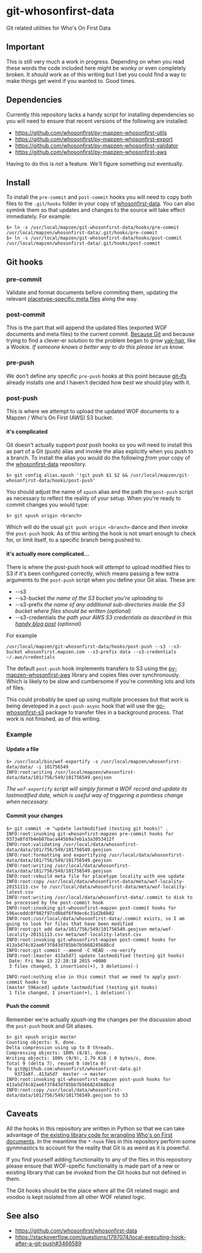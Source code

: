 # git-whosonfirst-data

Git related utilities for Who's On First Data

## Important

This is still very much a work in progress. Depending on when you read these words the code included here might be wonky or even completely broken. It _should_ work as of this writing but I bet you could find a way to make things get weird if you wanted to. Good times.

## Dependencies

Currently this repository lacks a handy script for installing dependencies so you will need to ensure that recent versions of the following are installed:

* https://github.com/whosonfirst/py-mapzen-whosonfirst-utils
* https://github.com/whosonfirst/py-mapzen-whosonfirst-export
* https://github.com/whosonfirst/py-mapzen-whosonfirst-validator
* https://github.com/whosonfirst/py-mapzen-whosonfirst-aws

Having to do this is _not_ a feature. We'll figure something out eventually.

## Install

To install the `pre-commit` and `post-commit` hooks you will need to copy both files to the `.git/hooks` folder in your copy of [whosonfirst-data](https://github.com/whosonfirst/whosonfirst-data). You can also symlink them so that updates and changes to the source will take effect immediately. For example:

```
$> ln -s /usr/local/mapzen/git-whosonfirst-data/hooks/pre-commit /usr/local/mapzen/whosonfirst-data/.git/hooks/pre-commit
$> ln -s /usr/local/mapzen/git-whosonfirst-data/hooks/post-commit /usr/local/mapzen/whosonfirst-data/.git/hooks/post-commit
```

## Git hooks

### pre-commit

Validate and format documents before commiting them, updating the relevant [placetype-specific meta files](https://github.com/whosonfirst/whosonfirst-data/tree/master/meta) along the way.


### post-commit

This is the part that will append the updated files (exported WOF documents and meta files) to the current commit. [Because Git](https://stackoverflow.com/questions/3284292/can-a-git-hook-automatically-add-files-to-the-commit) and because trying to find a clever-er solution to the problem began to grow [yak-hair](https://en.wiktionary.org/wiki/yak_shaving), like a Wookie. _If someone knows a better way to do this please let us know._

### pre-push

We don't define any specific `pre-push` hooks at this point because [git-lfs](https://github.com/whosonfirst/whosonfirst-data/#git-and-large-files) already installs one and I haven't decided how best we should play with it.

### post-push

This is where we attempt to upload the updated WOF documents to a Mapzen / Who's On First (AWS) S3 bucket.

#### it's complicated

Git doesn't actually support _post_ push hooks so you will need to install this as part of a Git (push) alias and invoke the alias explicitly when you push to a branch. To install the alias you would do the following _from_ your copy of the [whosonfirst-data]() repository.

```
$> git config alias.xpush '!git push $1 $2 && /usr/local/mapzen/git-whosonfirst-data/hooks/post-push'
```

You should adjust the name of `xpush` alias and the path the `post-push` script as necessary to reflect the reality of your setup. When you're ready to commit changes you would type:

```
$> git xpush origin <branch>
```

Which will do the usual `git push origin <branch>` dance and _then_ invoke the `post-push` hook. As of this writing the hook is not smart enough to check for, or limit itself, to a specific branch being pushed to.

#### it's actually more complicated...

There is where the post-push hook will _attempt_ to upload modified files to S3 if it's been configured correctly, which means passing a few extra arguments to the `post-push` script when you define your Git alias. These are:

* --s3
* --s3-bucket _the name of the S3 bucket you're uploading to_
* --s3-prefix _the name of any additional sub-directories inside the S3 bucket where files should be written (optional)_
* --s3-credentials _the path your AWS S3 credentials as described in this [handy blog post](http://blogs.aws.amazon.com/security/post/Tx3D6U6WSFGOK2H/A-New-and-Standardized-Way-to-Manage-Credentials-in-the-AWS-SDKs) (optional)_

For example

```
/usr/local/mapzen/git-whosonfirst-data/hooks/post-push --s3 --s3-bucket whosonfirst.mapzen.com --s3-prefix data --s3-credentials ~/.aws/credentials
```

The default `post-push` hook implements transfers to S3 using the [py-mapzen-whosonfirst-aws](/usr/local/mapzen/git-whosonfirst-data/hooks/post-push) library and copies files over synchronously. Which is likely to be slow and cumbersome if you're commiting lots and lots of files.

This could probably be sped up using multiple processes but that work is being developed in a `post-push-async` hook that will use the [go-whosonfirst-s3](https://github.com/whosonfirst/go-whosonfirst-s3) package to transfer files in a background process. That work is not finished, as of this writing.

### Example

#### Update a file

```
$> /usr/local/bin/wof-exportify -s /usr/local/mapzen/whosonfirst-data/data/ -i 101756549
INFO:root:writing /usr/local/mapzen/whosonfirst-data/data/101/756/549/101756549.geojson
```

_The `wof-exportify` script will simply format a WOF record and update its lastmodified date, which is useful way of triggering a pointless change when necessary._

#### Commit your changes

```
$> git commit -m "update lastmodified (testing git hooks)" .
INFO:root:invoking git-whosonfirst-mapzen pre-commit hooks for 9373a8fd7b4eb87baca445b9a7eb1a3a3053412f
INFO:root:validating /usr/local/data/whosonfirst-data/data/101/756/549/101756549.geojson
INFO:root:formatting and exportifying /usr/local/data/whosonfirst-data/data/101/756/549/101756549.geojson
INFO:root:writing /usr/local/data/whosonfirst-data/data/101/756/549/101756549.geojson
INFO:root:rebuild meta file for placetype locality with one update
INFO:root:copy /usr/local/data/whosonfirst-data/meta/wof-locality-20151113.csv to /usr/local/data/whosonfirst-data/meta/wof-locality-latest.csv
INFO:root:writing /usr/local/data/whosonfirst-data/.commit to disk to be processed by the post-commit hook
INFO:root:invoking git-whosonfirst-mapzen post-commit hooks for 596aceddc0f982f97cd6bdf6f9dec6c31d2b6b02
INFO:root:/usr/local/data/whosonfirst-data/.commit exists, so I am going to look for files that have been modified
INFO:root:git add data/101/756/549/101756549.geojson meta/wof-locality-20151113.csv meta/wof-locality-latest.csv
INFO:root:invoking git-whosonfirst-mapzen post-commit hooks for 413a5d74c82ae6f3f843d785bb7b5668245688cd
INFO:root:git commit --amend -C HEAD --no-verify
INFO:root:[master 413a5d7] update lastmodified (testing git hooks)
 Date: Fri Nov 13 22:28:18 2015 +0000
 3 files changed, 3 insertions(+), 3 deletions(-)

INFO:root:nothing else in this commit that we need to apply post-commit hooks to
[master 596aced] update lastmodified (testing git hooks)
 1 file changed, 1 insertion(+), 1 deletion(-)
```

#### Push the commit

Remember we're actually _xpush_-ing the changes per the discussion about the `post-push` hook and Git aliases.

```
$> git xpush origin master
Counting objects: 9, done.
Delta compression using up to 8 threads.
Compressing objects: 100% (8/8), done.
Writing objects: 100% (9/9), 1.79 KiB | 0 bytes/s, done.
Total 9 (delta 7), reused 0 (delta 0)
To git@github.com:whosonfirst/whosonfirst-data.git
   9373a8f..413a5d7  master -> master
INFO:root:invoking git-whosonfirst-mapzen post-push hooks for 413a5d74c82ae6f3f843d785bb7b5668245688cd
INFO:root:copy /usr/local/data/whosonfirst-data/data/101/756/549/101756549.geojson to S3
```

## Caveats

All the hooks in this repository are written in Python so that we can take advantage of [the existing library code for wrangling Who's on First documents](https://github.com/whosonfirst?utf8=%E2%9C%93&query=py-). In the meantime the `*-hook` files in this repository perform some gynmnastics to account for the reality that Git is as weird as it is powerful.

If you find yourself adding functionality to any of the files in this repository please ensure that WOF-speific functionality is made part of a new or existing library that can be _invoked_ from the Git hooks but not defined in them.

The Git hooks should be the place where all the Git related magic and voodoo is kept isolated from all other WOF related logic.

## See also

* https://github.com/whosonfirst/whosonfirst-data
* https://stackoverflow.com/questions/1797074/local-executing-hook-after-a-git-push#3466589

